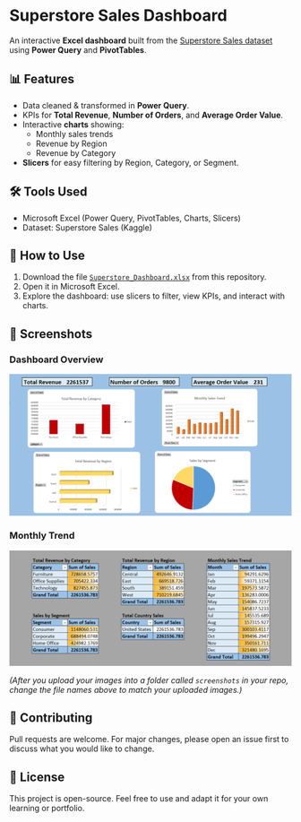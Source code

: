 # Superstore Sales Dashboard

An interactive **Excel dashboard** built from the [Superstore Sales dataset](https://www.kaggle.com/datasets) using **Power Query** and **PivotTables**.

## 📊 Features
- Data cleaned & transformed in **Power Query**.
- KPIs for **Total Revenue**, **Number of Orders**, and **Average Order Value**.
- Interactive **charts** showing:
  - Monthly sales trends
  - Revenue by Region
  - Revenue by Category
- **Slicers** for easy filtering by Region, Category, or Segment.

## 🛠️ Tools Used
- Microsoft Excel (Power Query, PivotTables, Charts, Slicers)
- Dataset: Superstore Sales (Kaggle)

## 🚀 How to Use
1. Download the file [`Superstore_Dashboard.xlsx`](Superstore_Dashboard.xlsx) from this repository.
2. Open it in Microsoft Excel.
3. Explore the dashboard: use slicers to filter, view KPIs, and interact with charts.

## 📸 Screenshots

### Dashboard Overview
![Dashboard Screenshot](Superstore_Sales_Dashboard/Screenshots/Dashboard.png)

### Monthly Trend
![Monthly Trend Screenshot](Superstore_Sales_Dashboard/Screenshots/Analysis.png)

*(After you upload your images into a folder called `screenshots` in your repo, change the file names above to match your uploaded images.)*

## 🤝 Contributing
Pull requests are welcome. For major changes, please open an issue first to discuss what you would like to change.

## 📄 License
This project is open-source. Feel free to use and adapt it for your own learning or portfolio.
